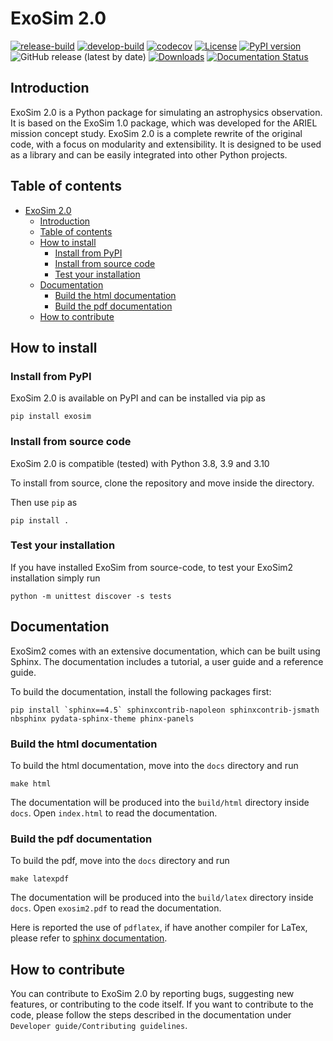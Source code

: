 # ExoSim 2.0
[![release-build](https://github.com/arielmission-space/ExoSim2-public/workflows/release-build/badge.svg)](https://github.com/arielmission-space/ExoSim2.0/actions/workflows/build.yml)
[![develop-build](https://github.com/arielmission-space/ExoSim2-public/workflows/develop-build/badge.svg)](https://github.com/arielmission-space/ExoSim2.0/actions/workflows/ci_linux.yml)
[![codecov](https://codecov.io/gh/arielmission-space/ExoSim2-public/graph/badge.svg?token=8LDBCU43CK)](https://codecov.io/gh/arielmission-space/ExoSim2-public)
[![License](https://img.shields.io/badge/License-BSD%203--Clause-blue.svg)](https://opensource.org/licenses/BSD-3-Clause)
[![PyPI version](https://badge.fury.io/py/exosim.svg)](https://badge.fury.io/py/exosim)
![GitHub release (latest by date)](https://img.shields.io/github/v/release/arielmission-space/ExoSim2-public?color=gree&label=GitHub%20release)
[![Downloads](https://pepy.tech/badge/exosim)](https://pepy.tech/project/exosim)
[![Documentation Status](https://readthedocs.org/projects/exosim2-public/badge/?version=latest)](https://exosim2-public.readthedocs.io/en/latest/?badge=latest)

## Introduction <a name="introduction"></a>

ExoSim 2.0 is a Python package for simulating an astrophysics observation. It is based on the ExoSim 1.0 package, which was developed for the ARIEL mission concept study. ExoSim 2.0 is a complete rewrite of the original code, with a focus on modularity and extensibility. It is designed to be used as a library and can be easily integrated into other Python projects.

## Table of contents

- [ExoSim 2.0](#exosim-20)
  - [Introduction ](#introduction-)
  - [Table of contents](#table-of-contents)
  - [How to install ](#how-to-install-)
    - [Install from PyPI ](#install-from-pypi-)
    - [Install from source code ](#install-from-source-code-)
    - [Test your installation ](#test-your-installation-)
  - [Documentation ](#documentation-)
    - [Build the html documentation ](#build-the-html-documentation-)
    - [Build the pdf documentation  ](#build-the-pdf-documentation--)
  - [How to contribute ](#how-to-contribute-)

## How to install <a name="how-to-install"></a>

### Install from PyPI <a name="install-from-source-code"></a>

ExoSim 2.0 is available on PyPI and can be installed via pip as 

    pip install exosim


### Install from source code <a name="install-from-source-code"></a>

ExoSim 2.0 is compatible (tested) with Python 3.8, 3.9 and 3.10

To install from source, clone the repository and move inside the directory.

Then use `pip` as

    pip install .

### Test your installation <a name="test-your-installation"></a>


If you have installed ExoSim from source-code, to test your ExoSim2 installation simply run

    python -m unittest discover -s tests

## Documentation <a name="documentation"></a>

ExoSim2 comes with an extensive documentation, which can be built using Sphinx.
The documentation includes a tutorial, a user guide and a reference guide.

To build the documentation, install the following packages first:

    pip install `sphinx==4.5` sphinxcontrib-napoleon sphinxcontrib-jsmath nbsphinx pydata-sphinx-theme phinx-panels


### Build the html documentation <a name="build-the-html-documentation"></a>

To build the html documentation, move into the `docs` directory and run

    make html

The documentation will be produced into the `build/html` directory inside `docs`.
Open `index.html` to read the documentation.

### Build the pdf documentation  <a name="build-the-pdf-documentation"></a>

To build the pdf, move into the `docs` directory and run

    make latexpdf

The documentation will be produced into the `build/latex` directory inside `docs`.
Open `exosim2.pdf` to read the documentation.

Here is reported the use of `pdflatex`, if have another compiler for LaTex, please refer to [sphinx documentation](https://www.sphinx-doc.org/en/master/usage/configuration.html#latex-options).

## How to contribute <a name="how-to-contribute"></a>

You can contribute to ExoSim 2.0 by reporting bugs, suggesting new features, or contributing to the code itself. If you want to contribute to the code, please follow the steps described in the documentation under `Developer guide/Contributing guidelines`.

